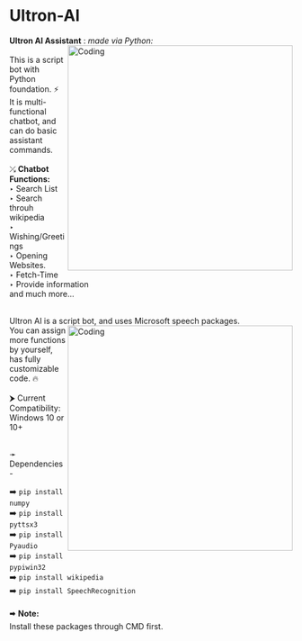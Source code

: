 # Ultron-AI
**Ultron AI Assistant** : *made via Python:*
<img align="right" alt="Coding" width="400" src="https://i.pinimg.com/originals/5d/d4/d0/5dd4d0f37003eb43a1a4407b0e29bec8.gif">
<br>
<br>
This is a script bot with Python foundation. ⚡ <br>
It is multi-functional chatbot, and can do basic assistant commands. <br>
<br>
⤰ **Chatbot Functions:**
<br>
 ‣ Search List
<br>
 ‣ Search throuh wikipedia
<br>
 ‣ Wishing/Greetings
<br>
 ‣ Opening Websites.
<br>
 ‣ Fetch-Time
<br>
 ‣ Provide information
<br>
  and much more...


<br>
Ultron AI is a script bot, and uses Microsoft speech packages.
<br>
<img align="right" alt="Coding" width="400" src="https://raw.githubusercontent.com/abhisheknaiidu/abhisheknaiidu/master/code.gif">
You can assign more functions by yourself, has fully customizable code.  🔥
<br>
<br>
⮞ Current Compatibility: Windows 10 or 10+
<br>
<br>

➛ Dependencies-   

➡️ `pip install numpy`             <br>
➡️ `pip install pyttsx3`           <br> 
➡️ `pip install Pyaudio`           <br>
➡️ `pip install pypiwin32`         <br> 
➡️ `pip install wikipedia`         <br>
➡️ `pip install SpeechRecognition` 
<br>
<br>
🠮 **Note:**
<br>
Install these packages through CMD first.
<br>

